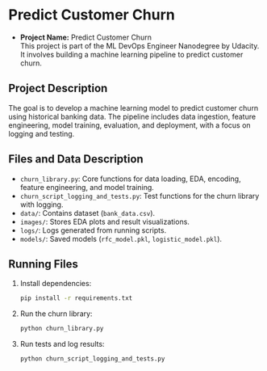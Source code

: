 # Predict Customer Churn

- **Project Name:** Predict Customer Churn  
  This project is part of the ML DevOps Engineer Nanodegree by Udacity. It involves building a machine learning pipeline to predict customer churn.

## Project Description
The goal is to develop a machine learning model to predict customer churn using historical banking data. The pipeline includes data ingestion, feature engineering, model training, evaluation, and deployment, with a focus on logging and testing.

## Files and Data Description
- `churn_library.py`: Core functions for data loading, EDA, encoding, feature engineering, and model training.
- `churn_script_logging_and_tests.py`: Test functions for the churn library with logging.
- `data/`: Contains dataset (`bank_data.csv`).
- `images/`: Stores EDA plots and result visualizations.
- `logs/`: Logs generated from running scripts.
- `models/`: Saved models (`rfc_model.pkl`, `logistic_model.pkl`).

## Running Files
1. Install dependencies:
   ```bash
   pip install -r requirements.txt
   ```
2. Run the churn library:
   ```bash
   python churn_library.py
   ```
3. Run tests and log results:
   ```bash
   python churn_script_logging_and_tests.py
   ```



